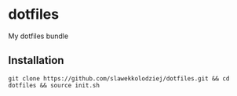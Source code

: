 # dotfiles

My dotfiles bundle


## Installation

```
git clone https://github.com/slawekkolodziej/dotfiles.git && cd dotfiles && source init.sh
```
